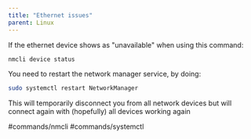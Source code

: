 ```yaml
---
title: "Ethernet issues"
parent: Linux
---
```

If the ethernet device shows as "unavailable" when using this command:

```bash
nmcli device status
```

You need to restart the network manager service, by doing:
```bash
sudo systemctl restart NetworkManager
```
This will temporarily disconnect you from all network devices but will connect again with (hopefully) all devices working again



#commands/nmcli #commands/systemctl
